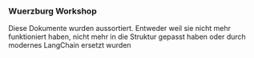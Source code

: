### Wuerzburg Workshop

Diese Dokumente wurden aussortiert. Entweder weil sie nicht mehr funktioniert haben, nicht mehr in die Struktur gepasst haben oder durch modernes LangChain ersetzt wurden